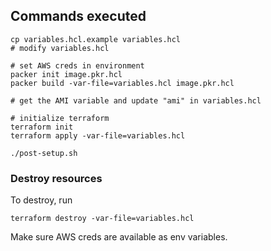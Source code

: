 ## Commands executed

```
cp variables.hcl.example variables.hcl
# modify variables.hcl
```

```
# set AWS creds in environment
packer init image.pkr.hcl
packer build -var-file=variables.hcl image.pkr.hcl

# get the AMI variable and update "ami" in variables.hcl
```

```
# initialize terraform
terraform init
terraform apply -var-file=variables.hcl
```

```
./post-setup.sh
```

### Destroy resources

To destroy, run

```
terraform destroy -var-file=variables.hcl
```

Make sure AWS creds are available as env variables.
